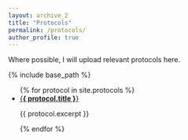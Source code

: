 ```yaml
---
layout: archive_2
title: "Protocols"
permalink: /protocols/
author_profile: true
---
```


Where possible, I will upload relevant protocols here.

{% include base_path %}

<ul>
  {% for protocol in site.protocols %}
    <li>
      <a href="{{ protocol.url }}">{<b>{ protocol.title }</b>}</a>
      <p>{{ protocol.excerpt }}</p>
    </li>
  {% endfor %}
</ul>





